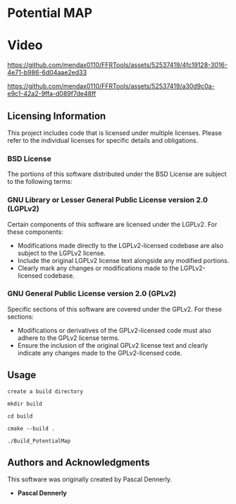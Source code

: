 # Potential MAP

# Video


https://github.com/mendax0110/FFRTools/assets/52537419/4fc19128-3016-4e71-b986-6d04aae2ed33



https://github.com/mendax0110/FFRTools/assets/52537419/a30d9c0a-e9c1-42a2-9ffa-d089f7de48ff



## Licensing Information

This project includes code that is licensed under multiple licenses. Please refer to the individual licenses for specific details and obligations.

### BSD License
The portions of this software distributed under the BSD License are subject to the following terms:

### GNU Library or Lesser General Public License version 2.0 (LGPLv2)
Certain components of this software are licensed under the LGPLv2. For these components:

- Modifications made directly to the LGPLv2-licensed codebase are also subject to the LGPLv2 license.
- Include the original LGPLv2 license text alongside any modified portions.
- Clearly mark any changes or modifications made to the LGPLv2-licensed codebase.

### GNU General Public License version 2.0 (GPLv2)
Specific sections of this software are covered under the GPLv2. For these sections:

- Modifications or derivatives of the GPLv2-licensed code must also adhere to the GPLv2 license terms.
- Ensure the inclusion of the original GPLv2 license text and clearly indicate any changes made to the GPLv2-licensed code.

## Usage

```
create a build directory
```

```
mkdir build
```

```
cd build
```

```
cmake --build .
```

```
./Build_PotentialMap
```

## Authors and Acknowledgments

This software was originally created by Pascal Dennerly.

- **Pascal Dennerly**

